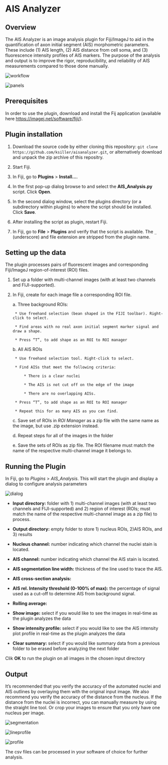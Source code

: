 # AIS Analyzer

## Overview

The AIS Analyzer is an image analysis plugin for Fiji/ImageJ to aid in the quantification of axon initial segment (AIS) morphometric parameters. These include (1) AIS length, (2) AIS distance from cell soma, and (3) fluorescence intensity profiles of AIS markers. The purpose of the analysis and output is to improve the rigor, reproducibility, and reliability of AIS measurements compared to those done manually.

![workflow](./screenshots/workflow.png)

![panels](./screenshots/workflow_panels.png)

## Prerequisites

In order to use the plugin, download and install the Fij application (available here https://imagej.net/software/fiji/).

## Plugin installation

1. Download the source code by either cloning this repository: `git clone https://github.com/ksiller/aisanalyzer.git`, or alternatively download and unpack the zip archive of this repositry.

2. Start Fiji.

3. In Fiji, go to **Plugins** > **Install…**.

4. In the first pop-up dialog browse to and select the **AIS_Analysis.py** script. Click **Open**.

5. In the second dialog window, select the plugins directory (or a subdirectory within plugins) to where the script should be installed. Click **Save**.

6. After installing the script as plugin, restart Fiji.

7. In Fiji, go to **File** > **Plugins** and verify that the script is available. The `_` (underscore) and file extension are stripped from the plugin name. 

## Setting up the data

The plugin processes pairs of fluorescent images and corresponding Fiji/ImageJ region-of-interest (ROI) files. 

1. Set up a folder with multi-channel images (with at least two channels and FIJI-supported).

2. In Fiji, create for each image file a corresponding ROI file.

    a. Three background ROIs: 
    
        * Use freehand selection (bean shaped in the FIJI toolbar). Right-click to select. 
        
        * Find areas with no real axon initial segment marker signal and draw a shape.
        
        * Press “T”, to add shape as an ROI to ROI manager

    b. All AIS ROIs
    
        * Use freehand selection tool. Right-click to select.
    
        * Find AISs that meet the following criteria:
        
            * There is a clear nuclei
            
            * The AIS is not cut off on the edge of the image
            
            * There are no overlapping AISs.
            
        * Press “T”, to add shape as an ROI to ROI manager
        
        * Repeat this for as many AIS as you can find.
        
    c. Save set of ROIs in *ROI Manager* as a zip file with the same name as the image, but use .zip extension instead.
    
    d. Repeat steps for all of the images in the folder

    
    e. Save the sets of ROIs as zip file. The ROI filename must match the name of the respective multi-channel image it belongs to. 
    
## Running the Plugin

In Fiji, go to *Plugins* > *AIS_Analysis*. This will start the plugin and display a dialog to configure analysis parameters

![dialog](./screenshots/config.png)

* **Input directory:** folder with 1) multi-channel images (with at least two channels and FIJI-supported) and 2) region of interest (ROIs; must match the name of the respective multi-channel image as a zip file) to process. 

* **Output directory:** empty folder to store 1) nucleus ROIs, 2)AIS ROIs, and 3) results

* **Nucleus channel:** number indicating which channel the nuclei stain is located.

* **AIS channel:** number indicating which channel the AIS stain is located.

* **AIS segmentation line width:** thickness of the line used to trace the AIS.

* **AIS cross-section analysis:** 

* **AIS rel. Intensity threshold (0-100% of max):** the percentage of signal used as a cut-off to determine AIS from background signal.

* **Rolling average:** 

* **Show image:** select if you would like to see the images in real-time as the plugin analyzes the data

* **Show intensity profile:** select if you would like to see the AIS intensity plot profile in real-time as the plugin analyzes the data 

* **Clear summary:** select if you would like summary data from a previous folder to be erased before analyzing the next folder

Clik **OK** to run the plugin on all images in the chosen input directory

## Output

It’s recommended that you verify the accuracy of the automated nuclei and AIS outlines by overlaying them with the original input image. We also recommend you verify the accuracy of the distance from the nucleus. If the distance from the nuclei is incorrect, you can manually measure by using the straight line tool. Or crop your images to ensure that you only have one nucleus per image.  

![segmentation](./screenshots/segmentation.png)

![lineprofile](./screenshots/lineprofile.png)

![profile](./screenshots/profile.png)

The csv files can be processed in your software of choice for further analysis.


